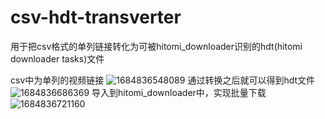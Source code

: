 # csv-hdt-transverter
用于把csv格式的单列链接转化为可被hitomi_downloader识别的hdt(hitomi downloader tasks)文件

csv中为单列的视频链接
![1684836548089](https://github.com/WRR2001/csv-hdt-transverter/assets/74068138/7441caaa-b165-4d44-989d-b44666c52b47)
通过转换之后就可以得到hdt文件
![1684836686369](https://github.com/WRR2001/csv-hdt-transverter/assets/74068138/32870f96-1e59-4c68-a4f0-8ac73641941a)
导入到hitomi_downloader中，实现批量下载
![1684836721160](https://github.com/WRR2001/csv-hdt-transverter/assets/74068138/c0fd7b6e-0896-4205-bc88-27b210b550ab)
